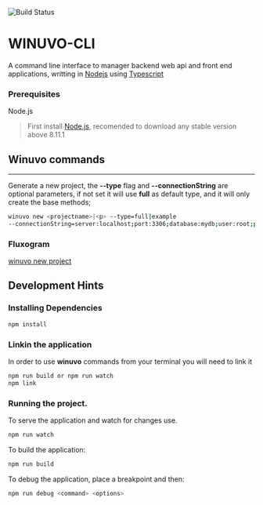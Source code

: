 ![Build Status](https://travis-ci.org/TalissonJunior/winuvo-cli.svg?branch=master)

# WINUVO-CLI

A command line interface to manager backend web api and front end applications, writting in [Nodejs](https://nodejs.org/en/) using [Typescript](https://www.typescriptlang.org/) 

### Prerequisites

Node.js 
 
>First install [Node.js](https://nodejs.org/), recomended to download any stable version above 8.11.1


## Winuvo commands
---
Generate a new project, the **--type** flag and **--connectionString** are optional parameters, if not set it will use **full** as default type, and it will only create the base methods;

```sh
winuvo new <projectname>|<p> --type=full|example 
--connectionString=server:localhost;port:3306;database:mydb;user:root;password:root
```

### Fluxogram
[winuvo new project](https://www.lucidchart.com/invitations/accept/fbb425f3-5a90-436d-b892-3af166c0f30d)

## Development Hints

### Installing Dependencies


```sh
npm install 
```

### Linkin the application

In order to use **winuvo** commands from your terminal you will need to link it

```sh
npm run build or npm run watch
npm link 
```


### Running the project.


To serve the application and watch for changes use. 
```sh
npm run watch
```

To build the application:

```sh
npm run build
```

To debug the application, place a breakpoint and then:

```sh
npm run debug <command> <options>
```





